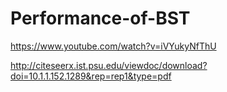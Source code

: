 # Performance-of-BST

https://www.youtube.com/watch?v=iVYukyNfThU 

http://citeseerx.ist.psu.edu/viewdoc/download?doi=10.1.1.152.1289&rep=rep1&type=pdf
